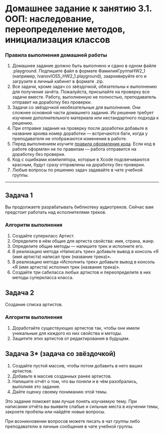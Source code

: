 # Домашнее задание к занятию 3.1. ООП: наследование, переопределение методов, инициализация классов

### Правила выполнения домашней работы

1. Домашнее задание должно быть выполнено и сдано в одном файле .playground. Подпишите файл в формате ФамилияГруппаHW2_1 (например, IvanovIOS5_HW2_1.playground), заархивируйте его и загрузите в личный кабинет в формате .zip.
1. Все задачи, кроме задач со звёздочкой, обязательны к выполнению для получения зачёта. Пожалуйста, присылайте на проверку все задачи вместе. Работу, выполненную не полностью, преподаватель отправит на доработку без проверки.
1. Задачи со звёздочкой необязательные для выполнения. Они сложнее основной части домашнего задания. Их решение требует изучение дополнительного материала или нестандартного подхода к решению.
1. При отправке задания на проверку после доработки добавьте в название архива номер доработки — встречаются баги, когда у преподавателя не отображаются изменения в работе.
1. Перед выполнением изучите [правила оформления кода](https://github.com/netology-code/bios-2-homeworks/blob/master/swift-code-syle-guide.md). Если код в работе оформлен не по правилам — работа отправится на доработку без проверки.
1. Код с ошибками компилятора, которые в Xcode подсвечиваются красным, будут сразу отправлены на доработку без проверки.
1. Любые вопросы по решению задач задавайте в чате учебной группы.

---

## Задача 1

Вы продолжаете разрабатывать библиотеку аудиотреков. Сейчас вам предстоит работать над исполнителями треков.

### Алгоритм выполнения

1. Создайте суперкласс Артист.
2. Определите в нём общие для артиста свойства: имя, страна, жанр.
3. Определите общие методы — напишите трек и исполните его.
4. В реализацию метода «Написать трек» добавьте вывод в консоль «Я (имя артиста) написал трек (название трека)».
5. В реализацию метода «Исполнить трек» добавьте вывод в консоль «Я (имя артиста) исполнил трек (название трека)».
6. Создайте три сабкласса любых артистов и переопределите в них методы суперкласса класса.


## Задача 2

Создание списка артистов.

### Алгоритм выполнения

1. Доработайте существующих артистов так, чтобы они имели уникальные для каждого из них свойства и методы. 
2. Защитите этих артистов от редактирования в будущем.

## Задача 3* (задача со звёздочкой)

1. Создайте пустой массив, чтобы потом добавить в него ваших артистов.
2. Добавьте в массив созданных ранее артистов.
3. Напишите отчёт о том, что вы поняли и в чём разобрались, выполняя это задание.
4. Дайте оценку своему пониманию этой темы.

Это задание поможет вам лучше понять изучаемую тему. При написании отчёта вы выявите слабые и сильные места в изучении темы, закроете пробелы или найдёте новые вопросы. 

При возникновении вопросов можете писать в чат группы либо преподавателю в личные сообщения в чате учебной группы.
